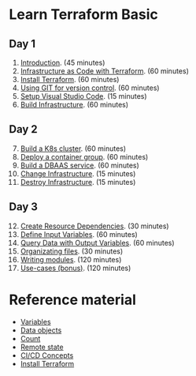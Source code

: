 # Learn Terraform Basic


## Day 1

1. [Introduction](introduction.md). (45 minutes)
2. [Infrastructure as Code with Terraform](infrastructure-as-code-with-terraform.md). (60 minutes)
3. [Install Terraform](install-terraform.md). (60 minutes)
4. [Using GIT for version control](using-git-for-version-control.md). (60 minutes)
5. [Setup Visual Studio Code](visual-studio-code.md). (15 minutes)
6. [Build Infrastructure](build-infrastructure.md). (60 minutes)


## Day 2

7. [Build a K8s cluster](build-infrastructure-k8s-cluster.md). (60 minutes)
8. [Deploy a container group](build-infrastructure-container-group.md). (60 minutes)
9. [Build a DBAAS service](build-infrastructure-dbaas.md). (60 minutes)
10. [Change Infrastructure](change-infrastructure.md). (15 minutes)
11. [Destroy Infrastructure](destroy-infrastructure.md). (15 minutes)

## Day 3

12. [Create Resource Dependencies](create-resource-dependencies.md). (30 minutes)
13. [Define Input Variables](define-input-variables.md). (60 minutes)
14. [Query Data with Output Variables](query-data-with-output-variables.md). (60 minutes)
15. [Organizating files](organizing-files.md). (30 minutes)
16. [Writing modules](writing-modules.md). (120 minutes)
17. [Use-cases (bonus)](use-cases.md). (120 minutes)

# Reference material

- [Variables](variables.md)
- [Data objects](data.md)
- [Count](count.md)
- [Remote state](remote-state.md)
- [CI/CD Concepts](ci-cd-concepts.md)
- [Install Terraform](install-terraform.md)

